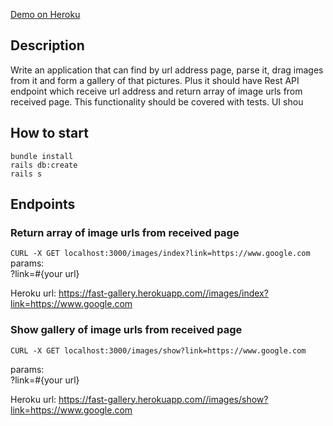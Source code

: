 [Demo on Heroku](https://fast-gallery.herokuapp.com/)
## Description  
Write an application that can find by url address page, parse it, drag images from it and form a gallery of that pictures. Plus it should have Rest API endpoint which receive url address and return array of image urls from received page. This functionality should be covered with tests. UI shou

## How to start

`bundle install`  
`rails db:create`  
`rails s`

## Endpoints

### Return array of image urls from received page
`CURL -X GET localhost:3000/images/index?link=https://www.google.com`    
params:  
?link=#{your url} 

Heroku url: https://fast-gallery.herokuapp.com//images/index?link=https://www.google.com
### Show gallery of image urls from received page
`CURL -X GET localhost:3000/images/show?link=https://www.google.com`  

params:  
?link=#{your url}  

Heroku url: https://fast-gallery.herokuapp.com//images/show?link=https://www.google.com
